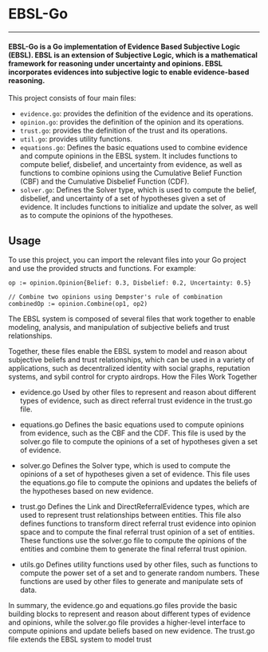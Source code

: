 # EBSL-Go
---

#### EBSL-Go is a Go implementation of Evidence Based Subjective Logic (EBSL). EBSL is an extension of Subjective Logic, which is a mathematical framework for reasoning under uncertainty and opinions. EBSL incorporates evidences into subjective logic to enable evidence-based reasoning.

This project consists of four main files:

*   `evidence.go`: provides the definition of the evidence and its operations.
*   `opinion.go`: provides the definition of the opinion and its operations.
*   `trust.go`: provides the definition of the trust and its operations.
*   `util.go`: provides utility functions.
*   `equations.go`: Defines the basic equations used to combine evidence and compute opinions in the EBSL system. It includes functions to compute belief, disbelief, and uncertainty from evidence, as well as functions to combine opinions using the Cumulative Belief Function (CBF) and the Cumulative Disbelief Function (CDF).
*   `solver.go`: Defines the Solver type, which is used to compute the belief, disbelief, and uncertainty of a set of hypotheses given a set of evidence. It includes functions to initialize and update the solver, as well as to compute the opinions of the hypotheses.

Usage
-----

To use this project, you can import the relevant files into your Go project and use the provided structs and functions. For example:


``` // Create an opinion with a belief of 0.3, disbelief of 0.2, and uncertainty of 0.5
op := opinion.Opinion{Belief: 0.3, Disbelief: 0.2, Uncertainty: 0.5}  

// Combine two opinions using Dempster's rule of combination 
combinedOp := opinion.Combine(op1, op2)
```

The EBSL system is composed of several files that work together to enable modeling, analysis, and manipulation of subjective beliefs and trust relationships. 

Together, these files enable the EBSL system to model and reason about subjective beliefs and trust relationships, which can be used in a variety of applications, such as decentralized identity with social graphs, reputation systems, and sybil control for crypto airdrops.
How the Files Work Together

  - evidence.go Used by other files to represent and reason about different types of evidence, such as direct referral trust evidence in the trust.go file.

  - equations.go Defines the basic equations used to compute opinions from evidence, such as the CBF and the CDF. This file is used by the solver.go file to compute the opinions of a set of hypotheses given a set of evidence.

  - solver.go Defines the Solver type, which is used to compute the opinions of a set of hypotheses given a set of evidence. This file uses the equations.go file to compute the opinions and updates the beliefs of the hypotheses based on new evidence.

  - trust.go Defines the Link and DirectReferralEvidence types, which are used to represent trust relationships between entities. This file also defines functions to transform direct referral trust evidence into opinion space and to compute the final referral trust opinion of a set of entities. These functions use the solver.go file to compute the opinions of the entities and combine them to generate the final referral trust opinion.

  - utils.go Defines utility functions used by other files, such as functions to compute the power set of a set and to generate random numbers. These functions are used by other files to generate and manipulate sets of data.

In summary, the evidence.go and equations.go files provide the basic building blocks to represent and reason about different types of evidence and opinions, while the solver.go file provides a higher-level interface to compute opinions and update beliefs based on new evidence. The trust.go file extends the EBSL system to model trust
